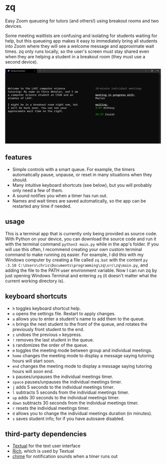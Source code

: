 # zq

Easy Zoom queueing for tutors (and others!) using breakout rooms and two devices.

Some meeting waitlists are confusing and isolating for students waiting for help, but this queueing app makes it easy to immediately bring all students into Zoom where they will see a welcome message and approximate wait times. zq only runs locally, so the user's screen must stay shared even when they are helping a student in a breakout room (they must use a second device).

![demo](docs/demo1.png)

## features

* Simple controls with a smart queue. For example, the timers automatically pause, unpause, or reset in many situations when they should.
* Many intuitive keyboard shortcuts (see below), but you will probably only need a few of them.
* A sound notifies you when a timer has run out.
* Names and wait times are saved automatically, so the app can be restarted any time if needed.

## usage

This is a terminal app that is currently only being provided as source code. With Python on your device, you can download the source code and run it with the terminal command `python3 main.py` while in the app's folder. If you will use this often, I recommend creating your own custom terminal command to make running zq easier. For example, I did this with my Windows computer by creating a file called `zq.bat` with the content `py -3.10 C:\Users\chris\Documents\programming\zq\src\zq\main.py`, and adding the file to the PATH user environment variable. Now I can run zq by just opening Windows Terminal and entering `zq` (it doesn't matter what the current working directory is).

## keyboard shortcuts

* `h` toggles keyboard shortcut help.
* `o` opens the settings file. Restart to apply changes.
* `a` allows you to enter a student's name to add them to the queue.
* `n` brings the next student to the front of the queue, and rotates the previously front student to the end.
* `z` undoes the previous `n` keypress.
* `!` removes the last student in the queue.
* `$` randomizes the order of the queue.
* `m` toggles the meeting mode between group and individual meetings.
* `home` changes the meeting mode to display a message saying tutoring hours will start soon.
* `end` changes the meeting mode to display a message saying tutoring hours will soon end.
* `k` pauses/unpauses the individual meetings timer.
* `space` pauses/unpauses the individual meetings timer.
* `j` adds 5 seconds to the individual meetings timer.
* `l` subtracts 5 seconds from the individual meetings timer.
* `up` adds 30 seconds to the individual meetings timer.
* `down` subtracts 30 seconds from the individual meetings timer.
* `r` resets the individual meetings timer.
* `d` allows you to change the individual meetings duration (in minutes).
* `s` saves student info; for if you have autosave disabled.

## third-party dependencies

* [Textual](https://github.com/Textualize/textual) for the text user interface
* [Rich](https://github.com/Textualize/rich), which is used by Textual
* [chime](https://pypi.org/project/chime/) for notification sounds when a timer runs out
